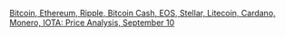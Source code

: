 [Bitcoin, Ethereum, Ripple, Bitcoin Cash, EOS, Stellar, Litecoin, Cardano, Monero, IOTA: Price Analysis, September 10](https://cointelegraph.com/news/bitcoin-ethereum-ripple-bitcoin-cash-eos-stellar-litecoin-cardano-monero-iota-price-analysis-september-10)